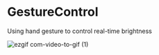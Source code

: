 # GestureControl
Using hand gesture to control real-time brightness

![ezgif com-video-to-gif (1)](https://github.com/jimmycychang/GestureControl/assets/103914673/b9843acc-f661-4947-98eb-8b1337e08acc)
